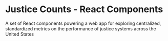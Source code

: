 # Justice Counts - React Components
A set of React components powering a web app for exploring centralized, standardized metrics on the performance of justice systems across the United States
